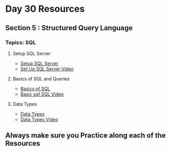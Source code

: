 # Day 30 Resources 

## Section 5 : Structured Query Language

### Topics: SQL

1. Setup SQL Server
    * [Setup SQL Server](https://www.sqlshack.com/how-to-install-mysql-database-server-8-0-19-on-windows-10/)
    * [Set Up SQL Server Video ](https://www.youtube.com/watch?v=2c2fUOgZMmY)


2. Basics of SQL and Queries
    * [Basics of SQL](https://www.freecodecamp.org/news/basic-sql-commands/)
    * [Basic sof SQL Video](https://www.youtube.com/watch?v=kbKty5ZVKMY)

2. Data Types
    * [Data Types](https://www.tutorialspoint.com/sql/sql-data-types.htm)
    * [Data Types Video](https://www.youtube.com/watch?v=lC1ol5x2GNk)

## Always make sure you Practice along each of the Resources 


